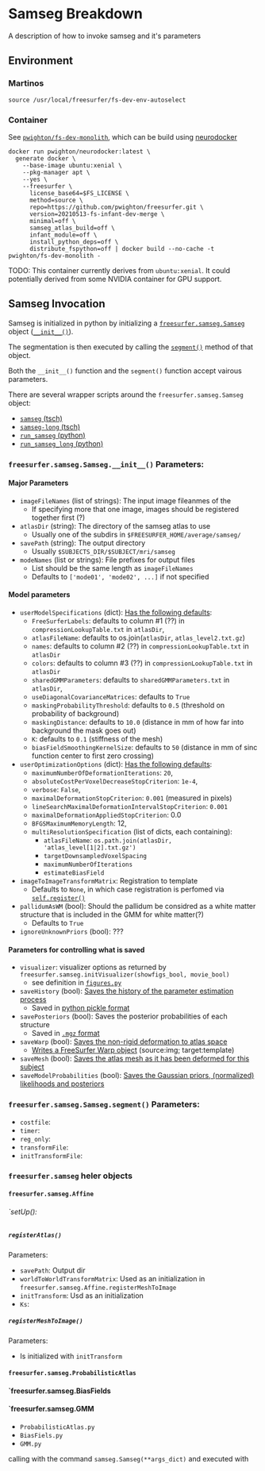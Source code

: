 # Samseg Breakdown

A description of how to invoke samseg and it's parameters

## Environment

### Martinos

```
source /usr/local/freesurfer/fs-dev-env-autoselect
```

### Container

See [`pwighton/fs-dev-monolith`](https://hub.docker.com/repository/docker/pwighton/fs-dev-monolith), which can be build using [neurodocker](https://github.com/pwighton/fs-docker/blob/5c550330a107d626b6b79b87e0049f7a54eb087d/buildspec_dev_monolith.yml#L21)

```
docker run pwighton/neurodocker:latest \
  generate docker \
    --base-image ubuntu:xenial \
    --pkg-manager apt \
    --yes \
    --freesurfer \
      license_base64=$FS_LICENSE \
      method=source \
      repo=https://github.com/pwighton/freesurfer.git \
      version=20210513-fs-infant-dev-merge \
      minimal=off \
      samseg_atlas_build=off \
      infant_module=off \
      install_python_deps=off \
      distribute_fspython=off | docker build --no-cache -t pwighton/fs-dev-monolith -
```

TODO: This container currently derives from `ubuntu:xenial`.  It could potentially derived from some NVIDIA container for GPU support.

## Samseg Invocation

Samseg is initialized in python by initializing a [`freesurfer.samseg.Samseg`](https://github.com/freesurfer/freesurfer/blob/dev/python/freesurfer/samseg/Samseg.py) object ([`__init__()`](https://github.com/freesurfer/freesurfer/blob/543346946a0d2978ed27fd275ef0c771d783b929/python/freesurfer/samseg/Samseg.py#L20)).

The segmentation is then executed by calling the [`segment()`](https://github.com/freesurfer/freesurfer/blob/543346946a0d2978ed27fd275ef0c771d783b929/python/freesurfer/samseg/Samseg.py#L155) method of that object.

Both the `__init__()` function and the `segment()` function accept vairous parameters.

There are several wrapper scripts around the `freesurfer.samseg.Samseg` object:
  - [`samseg` (tsch)](https://github.com/freesurfer/freesurfer/blob/dev/samseg/samseg)
  - [`samseg-long` (tsch)](https://github.com/freesurfer/freesurfer/blob/dev/samseg/samseg-long)
  - [`run_samseg` (python)](https://github.com/freesurfer/freesurfer/blob/dev/samseg/run_samseg)
  - [`run_samseg_long` (python)](https://github.com/freesurfer/freesurfer/blob/dev/samseg/run_samseg_long)

### `freesurfer.samseg.Samseg.__init__()` Parameters:

#### Major Parameters

- `imageFileNames` (list of strings): The input image fileanmes of the
  - If specifying more that one image, images should be registered together first (?)
- `atlasDir` (string): The directory of the samseg atlas to use
  - Usually one of the subdirs in `$FREESURFER_HOME/average/samseg/`
- `savePath` (string): The output directory
  - Usually `$SUBJECTS_DIR/$SUBJECT/mri/samseg`
- `modeNames` (list or strings): File prefixes for output files
  - List should be the same length as `imageFileNames`
  - Defaults to `['mode01', 'mode02', ...]` if not specified

#### Model parameters

- `userModelSpecifications` (dict): [Has the following defaults](https://github.com/freesurfer/freesurfer/blob/543346946a0d2978ed27fd275ef0c771d783b929/python/freesurfer/samseg/SamsegUtility.py#L45):
  - `FreeSurferLabels`: defaults to column #1 (??) in `compressionLookupTable.txt` in `atlasDir`,
  - `atlasFileName`: defaults to os.join(`atlasDir`, `atlas_level2.txt.gz`)
  - `names`: defaults to column #2 (??) in `compressionLookupTable.txt` in `atlasDir`
  - `colors`: defaults to column #3 (??) in `compressionLookupTable.txt` in `atlasDir`
  - `sharedGMMParameters`: defaults to `sharedGMMParameters.txt` in `atlasDir`,
  - `useDiagonalCovarianceMatrices`: defaults to `True`
  - `maskingProbabilityThreshold`: defaults to `0.5` (threshold on probability of background)
  - `maskingDistance`: defaults to `10.0` (distance in mm of how far into background the mask goes out)
  - `K`: defaults to `0.1` (stiffness of the mesh)
  - `biasFieldSmoothingKernelSize`: defaults to `50` (distance in mm of sinc function center to first zero crossing)
- `userOptimizationOptions` (dict): [Has the following defaults](https://github.com/freesurfer/freesurfer/blob/543346946a0d2978ed27fd275ef0c771d783b929/python/freesurfer/samseg/SamsegUtility.py#L66):
  - `maximumNumberOfDeformationIterations`: `20`,
  - `absoluteCostPerVoxelDecreaseStopCriterion`: `1e-4`,
  - `verbose`: `False`,
  - `maximalDeformationStopCriterion`: `0.001` (measured in pixels)
  - `lineSearchMaximalDeformationIntervalStopCriterion`: `0.001`
  - `maximalDeformationAppliedStopCriterion`: 0.0
  - `BFGSMaximumMemoryLength`: 12,
  - `multiResolutionSpecification` (list of dicts, each containing):
    - `atlasFileName`: `os.path.join(atlasDir, 'atlas_level[1|2].txt.gz')`
    - `targetDownsampledVoxelSpacing`
    - `maximumNumberOfIterations`
    - `estimateBiasField`
- `imageToImageTransformMatrix`: Registration to template
  - Defaults to `None`, in which case registration is perfomed via [`self.register()`](https://github.com/freesurfer/freesurfer/blob/543346946a0d2978ed27fd275ef0c771d783b929/python/freesurfer/samseg/Samseg.py#L191)
- `pallidumAsWM` (bool): Should the pallidum be considred as a white matter structure that is included in the GMM for white matter(?)
  - Defaults to `True`
- `ignoreUnknownPriors` (bool): ???

#### Parameters for controlling what is saved

- `visualizer`: visualizer options as returned by `freesurfer.samseg.initVisualizer(showfigs_bool, movie_bool)`
  - see definition in [`figures.py`](https://github.com/freesurfer/freesurfer/blob/31d707586dd96c9615bbd36f6e560a97374e7e7a/python/freesurfer/samseg/figures.py#L57)
- `saveHistory` (bool): [Saves the history of the parameter estimation process](https://github.com/freesurfer/freesurfer/blob/543346946a0d2978ed27fd275ef0c771d783b929/python/freesurfer/samseg/Samseg.py#L316)
  - Saved in [python pickle format](https://docs.python.org/3/library/pickle.html)
- `savePosteriors` (bool): Saves the posterior probabilities of each structure 
  - Saved in [`.mgz` format](https://github.com/freesurfer/freesurfer/blob/543346946a0d2978ed27fd275ef0c771d783b929/python/freesurfer/samseg/Samseg.py#L413) 
- `saveWarp` (bool): [Saves the non-rigid deformation to atlas space](https://github.com/freesurfer/freesurfer/blob/543346946a0d2978ed27fd275ef0c771d783b929/python/freesurfer/samseg/Samseg.py#L433)
  - [Writes a FreeSurfer Warp object](https://github.com/freesurfer/freesurfer/blob/543346946a0d2978ed27fd275ef0c771d783b929/python/freesurfer/samseg/Samseg.py#L470) (source:img; target:template)
- `saveMesh` (bool): [Saves the atlas mesh as it has been deformed for this subject](https://github.com/freesurfer/freesurfer/blob/543346946a0d2978ed27fd275ef0c771d783b929/python/freesurfer/samseg/Samseg.py#L306)
- `saveModelProbabilities` (bool): [Saves the Gaussian priors, (normalized) likelihoods and posteriors](https://github.com/freesurfer/freesurfer/blob/543346946a0d2978ed27fd275ef0c771d783b929/python/freesurfer/samseg/Samseg.py#L306)

### `freesurfer.samseg.Samseg.segment()` Parameters:

- `costfile`:
- `timer`:
- `reg_only`:
- `transformFile`: 
- `initTransformFile`:

### `freesurfer.samseg` heler objects

####  `freesurfer.samseg.Affine`

###### `setUp():

##### `registerAtlas()` 

Parameters:

- `savePath`:  Output dir
- `worldToWorldTransformMatrix`: Used as an initialization in `freesurfer.samseg.Affine.registerMeshToImage`
- `initTransform`: Usd as an initialization 
- `Ks`: 

##### `registerMeshToImage()`

Parameters:

- Is initialized with `initTransform`

####  `freesurfer.samseg.ProbabilisticAtlas`

####  `freesurfer.samseg.BiasFields

####  `freesurfer.samseg.GMM

  - `ProbabilisticAtlas.py`
  - `BiasFiels.py`
  - `GMM.py`

calling with the command `samseg.Samseg(**args_dict)` and executed with 


